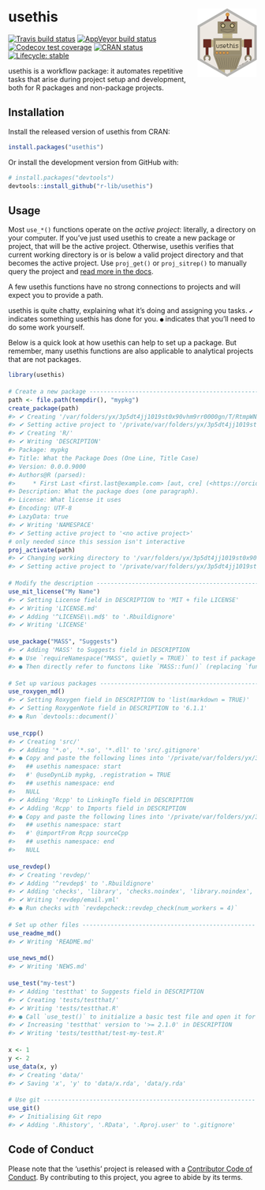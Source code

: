 
<!-- README.md is generated from README.Rmd. Please edit that file -->

# usethis <img src="man/figures/logo.png" align="right" height="139" />

<!-- badges: start -->

[![Travis build
status](https://travis-ci.org/r-lib/usethis.svg?branch=master)](https://travis-ci.org/r-lib/usethis)
[![AppVeyor build
status](https://ci.appveyor.com/api/projects/status/github/r-lib/usethis?branch=master&svg=true)](https://ci.appveyor.com/project/r-lib/usethis)
[![Codecov test
coverage](https://codecov.io/gh/r-lib/usethis/branch/master/graph/badge.svg)](https://codecov.io/gh/r-lib/usethis?branch=master)
[![CRAN
status](https://www.r-pkg.org/badges/version/usethis)](https://CRAN.R-project.org/package=usethis)
[![Lifecycle:
stable](https://img.shields.io/badge/lifecycle-stable-brightgreen.svg)](https://www.tidyverse.org/lifecycle/#stable)
<!-- badges: end -->

usethis is a workflow package: it automates repetitive tasks that arise
during project setup and development, both for R packages and
non-package projects.

## Installation

Install the released version of usethis from CRAN:

``` r
install.packages("usethis")
```

Or install the development version from GitHub with:

``` r
# install.packages("devtools")
devtools::install_github("r-lib/usethis")
```

## Usage

Most `use_*()` functions operate on the *active project*: literally, a
directory on your computer. If you’ve just used usethis to create a new
package or project, that will be the active project. Otherwise, usethis
verifies that current working directory is or is below a valid project
directory and that becomes the active project. Use `proj_get()` or
`proj_sitrep()` to manually query the project and [read more in the
docs](https://usethis.r-lib.org/reference/proj_utils.html).

A few usethis functions have no strong connections to projects and will
expect you to provide a path.

usethis is quite chatty, explaining what it’s doing and assigning you
tasks. `✔` indicates something usethis has done for you. `●` indicates
that you’ll need to do some work yourself.

Below is a quick look at how usethis can help to set up a package. But
remember, many usethis functions are also applicable to analytical
projects that are not packages.

``` r
library(usethis)

# Create a new package -------------------------------------------------
path <- file.path(tempdir(), "mypkg")
create_package(path)
#> ✔ Creating '/var/folders/yx/3p5dt4jj1019st0x90vhm9rr0000gn/T/RtmpWNMVxG/mypkg/'
#> ✔ Setting active project to '/private/var/folders/yx/3p5dt4jj1019st0x90vhm9rr0000gn/T/RtmpWNMVxG/mypkg'
#> ✔ Creating 'R/'
#> ✔ Writing 'DESCRIPTION'
#> Package: mypkg
#> Title: What the Package Does (One Line, Title Case)
#> Version: 0.0.0.9000
#> Authors@R (parsed):
#>     * First Last <first.last@example.com> [aut, cre] (<https://orcid.org/YOUR-ORCID-ID>)
#> Description: What the package does (one paragraph).
#> License: What license it uses
#> Encoding: UTF-8
#> LazyData: true
#> ✔ Writing 'NAMESPACE'
#> ✔ Setting active project to '<no active project>'
# only needed since this session isn't interactive
proj_activate(path)
#> ✔ Changing working directory to '/var/folders/yx/3p5dt4jj1019st0x90vhm9rr0000gn/T/RtmpWNMVxG/mypkg/'
#> ✔ Setting active project to '/private/var/folders/yx/3p5dt4jj1019st0x90vhm9rr0000gn/T/RtmpWNMVxG/mypkg'

# Modify the description ----------------------------------------------
use_mit_license("My Name")
#> ✔ Setting License field in DESCRIPTION to 'MIT + file LICENSE'
#> ✔ Writing 'LICENSE.md'
#> ✔ Adding '^LICENSE\\.md$' to '.Rbuildignore'
#> ✔ Writing 'LICENSE'

use_package("MASS", "Suggests")
#> ✔ Adding 'MASS' to Suggests field in DESCRIPTION
#> ● Use `requireNamespace("MASS", quietly = TRUE)` to test if package is installed
#> ● Then directly refer to functons like `MASS::fun()` (replacing `fun()`).

# Set up various packages ---------------------------------------------
use_roxygen_md()
#> ✔ Setting Roxygen field in DESCRIPTION to 'list(markdown = TRUE)'
#> ✔ Setting RoxygenNote field in DESCRIPTION to '6.1.1'
#> ● Run `devtools::document()`

use_rcpp()
#> ✔ Creating 'src/'
#> ✔ Adding '*.o', '*.so', '*.dll' to 'src/.gitignore'
#> ● Copy and paste the following lines into '/private/var/folders/yx/3p5dt4jj1019st0x90vhm9rr0000gn/T/RtmpWNMVxG/mypkg/R/mypkg-package.R':
#>   ## usethis namespace: start
#>   #' @useDynLib mypkg, .registration = TRUE
#>   ## usethis namespace: end
#>   NULL
#> ✔ Adding 'Rcpp' to LinkingTo field in DESCRIPTION
#> ✔ Adding 'Rcpp' to Imports field in DESCRIPTION
#> ● Copy and paste the following lines into '/private/var/folders/yx/3p5dt4jj1019st0x90vhm9rr0000gn/T/RtmpWNMVxG/mypkg/R/mypkg-package.R':
#>   ## usethis namespace: start
#>   #' @importFrom Rcpp sourceCpp
#>   ## usethis namespace: end
#>   NULL

use_revdep()
#> ✔ Creating 'revdep/'
#> ✔ Adding '^revdep$' to '.Rbuildignore'
#> ✔ Adding 'checks', 'library', 'checks.noindex', 'library.noindex', 'data.sqlite', '*.html' to 'revdep/.gitignore'
#> ✔ Writing 'revdep/email.yml'
#> ● Run checks with `revdepcheck::revdep_check(num_workers = 4)`

# Set up other files -------------------------------------------------
use_readme_md()
#> ✔ Writing 'README.md'

use_news_md()
#> ✔ Writing 'NEWS.md'

use_test("my-test")
#> ✔ Adding 'testthat' to Suggests field in DESCRIPTION
#> ✔ Creating 'tests/testthat/'
#> ✔ Writing 'tests/testthat.R'
#> ● Call `use_test()` to initialize a basic test file and open it for editing.
#> ✔ Increasing 'testthat' version to '>= 2.1.0' in DESCRIPTION
#> ✔ Writing 'tests/testthat/test-my-test.R'

x <- 1
y <- 2
use_data(x, y)
#> ✔ Creating 'data/'
#> ✔ Saving 'x', 'y' to 'data/x.rda', 'data/y.rda'

# Use git ------------------------------------------------------------
use_git()
#> ✔ Initialising Git repo
#> ✔ Adding '.Rhistory', '.RData', '.Rproj.user' to '.gitignore'
```

## Code of Conduct

Please note that the ‘usethis’ project is released with a [Contributor
Code of Conduct](https://usethis.r-lib.org/CODE_OF_CONDUCT.html). By
contributing to this project, you agree to abide by its terms.
